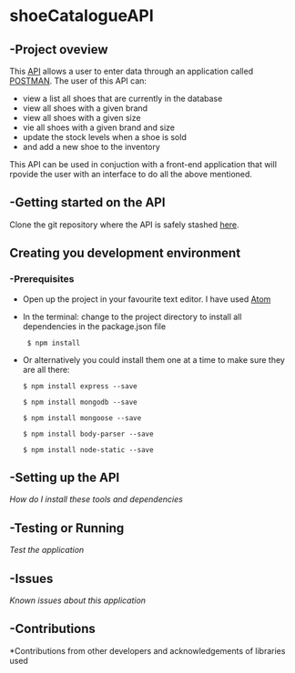 # shoeCatalogueAPI

## -Project oveview

This [API](https://en.wikipedia.org/wiki/Application_programming_interface) allows a user to enter data through an application called [POSTMAN](https://www.getpostman.com/postman). The user of this API can:

* view a list all shoes that are currently in the database
* view all shoes with a given brand
* view all shoes with a given size
* vie all shoes with a given brand and size
* update the stock levels when a shoe is sold
* and add a new shoe to the inventory

This API can be used in conjuction with a front-end application that will rpovide the user with an interface to do all the above mentioned.

## -Getting started on the API

Clone the git repository where the API is safely stashed [here](https://github.com/misssrakiep/ShoeCatAPI).

## Creating you development environment



### -Prerequisites

* Open up the project in your favourite text editor. I have used [Atom](https://atom.io/)
* In the terminal: change to the project directory to install all dependencies in the package.json file

  ` $ npm install`

* Or alternatively you could install them one at a time to make sure they are all there:

  `$ npm install express --save`

  `$ npm install mongodb --save`

  `$ npm install mongoose --save`

  `$ npm install body-parser --save`

  `$ npm install node-static --save`

## -Setting up the API

*How do I install these tools and dependencies*

## -Testing or Running

*Test the application*

## -Issues

*Known issues about this application*

## -Contributions
*Contributions from other developers and acknowledgements of libraries used
